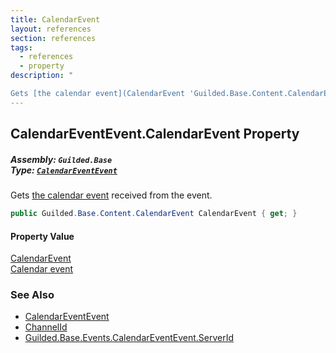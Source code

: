 ```yaml
---
title: CalendarEvent
layout: references
section: references
tags:
  - references
  - property
description: "

Gets [the calendar event](CalendarEvent 'Guilded.Base.Content.CalendarEvent') received from the event."
---
```


## CalendarEventEvent.CalendarEvent Property
##### **Assembly:** `Guilded.Base`<br/>**Type:** [`CalendarEventEvent`](CalendarEventEvent 'Guilded.Base.Events.CalendarEventEvent')

Gets [the calendar event](CalendarEvent 'Guilded.Base.Content.CalendarEvent') received from the event.

```csharp
public Guilded.Base.Content.CalendarEvent CalendarEvent { get; }
```

#### Property Value
[CalendarEvent](CalendarEvent 'Guilded.Base.Content.CalendarEvent')  
[Calendar event](CalendarEvent 'Guilded.Base.Content.CalendarEvent')

### See Also
- [CalendarEventEvent](CalendarEventEvent 'Guilded.Base.Events.CalendarEventEvent')
- [ChannelId](CalendarEventEvent.ChannelId 'Guilded.Base.Events.CalendarEventEvent.ChannelId')
- [Guilded.Base.Events.CalendarEventEvent.ServerId](https://docs.microsoft.com/en-us/dotnet/api/Guilded.Base.Events.CalendarEventEvent.ServerId 'Guilded.Base.Events.CalendarEventEvent.ServerId')